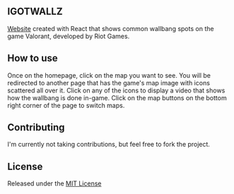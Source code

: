 ## IGOTWALLZ
[Website](https://www.igotwallz.com) created with React that shows common wallbang spots on the game Valorant, developed by Riot Games.

## How to use
Once on the homepage, click on the map you want to see. You will be redirected to another page that has the game's map image with icons scattered all over it. Click on any of the icons to display a video that shows how the wallbang is done in-game. Click on the map buttons on the bottom right corner of the page to switch maps.

## Contributing
I'm currently not taking contributions, but feel free to fork the project.

## License
Released under the [MIT License](LICENSE)
